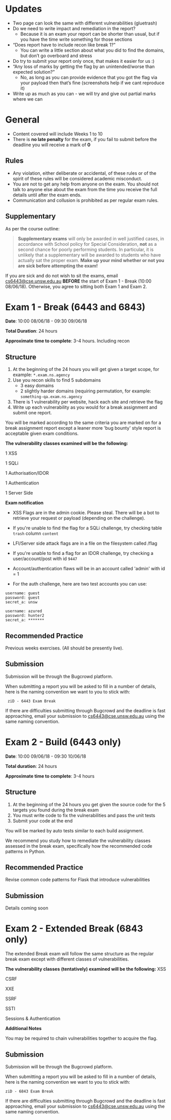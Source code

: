 # Updates

- Two page can look the same with different vulnerabilities (gluetrash)
- Do we need to write impact and remediation in the report? 
  - Because it is an exam your report can be shorter than usual, but if you have the time write something for those sections
- “Does report have to include recon like break 1?”
  - You can write a little section about what you did to find the domains, but don’t go overboard and stress
- Do try to submit your report only once, that makes it easier for us :)
- “Any loss of marks by getting the flag by an unintended/worse than expected solution?”
  - No, as long as you can provide evidence that you got the flag via your payload then that’s fine (screenshots help if we cant reproduce it)
- Write up as much as you can - we will try and give out partial marks where we can

# General
- Content covered will include Weeks 1 to 10
- There is **no late penalty** for the exam, if you fail to submit before the deadline you will receive a mark of **0**

## Rules
- Any violation, either deliberate or accidental, of these rules or of the spirit of these rules will be considered academic misconduct.
- You are not to get any help from anyone on the exam. You should not talk to anyone else about the exam from the time you receive the full details until after the exam ends.
- Communication and collusion is prohibited as per regular exam rules.

## Supplementary

As per the course outline:

> **Supplementary exams** will only be awarded in well justified cases, in accordance with School policy for Special Consideration, **not** as a second chance for poorly performing students. In particular, it is unlikely that a supplementary will be awarded to students who have actually sat the proper exam. **Make up your mind whether or not you are sick before attempting the exam!**

If you are sick and do not wish to sit the exams, email [cs6443@cse.unsw.edu.au](mailto:cs6443@cse.unsw.edu.au) **BEFORE** the start of Exam 1 - Break (10:00 08/06/18). Otherwise, you agree to sitting both Exam 1 and Exam 2.

# Exam 1 - Break (6443 and 6843)

**Date**: 10:00 08/06/18 - 09:30 09/06/18

**Total Duration**: 24 hours

**Approximate time to complete**: 3-4 hours. Including recon

## Structure
1. At the beginning of the 24 hours you will get given a target scope, for example: `*.exam.ns.agency`
2. Use you recon skills to find 5 subdomains
    - 3 easy domains
    - 2 slightly harder domains (requiring permutation, for example: `something-qa.exam.ns.agency`
3. There is 1 vulnerability per website, hack each site and retrieve the flag
4. Write up each vulnerability as you would for a break assignment and submit one report.

You will be marked according to the same criteria you are marked on for a break assignment report except a leaner more 'bug bounty' style report is acceptable given exam conditions.

**The vulnerability classes examined will be the following:**

1 XSS

1 SQLi

1 Authorisation/IDOR

1 Authentication

1 Server Side
 
**Exam notification**

- XSS Flags are in the admin cookie. Please steal. There will be a bot to retrieve your request or payload (depending on the challenge).
- If you're unable to find the flag for a SQLi challenge, try checking table `trash` column `content`
- LFI/Server side attack flags are in a file on the filesystem called /flag
- If you're unable to find a flag for an IDOR challenge, try checking a user/account/post with id `9447`
- Account/authentication flaws will be in an account called 'admin' with id = 1

- For the auth challenge, here are two test accounts you can use:
```
username: guest
password: guest
secret_a: unsw
```
```
username: azured
password: hunter2
secret_a: *******
```

## Recommended Practice

Previous weeks exercises. (All should be presently live). 

## Submission

Submission will be through the Bugcrowd platform.
 
When submitting a report you will be asked to fill in a number of details, here is the naming convention we want to you to stick with:

` ziD - 6443 Exam Break`

If there are difficulties submitting through Bugcrowd and the deadline is fast approaching, email your submission to [cs6443@cse.unsw.edu.au](mailto:cs6443@cse.unsw.edu.au) using the same naming convention.

# Exam 2 - Build (6443 only)

**Date**: 10:00 09/06/18 - 09:30 10/06/18

**Total duration**: 24 hours

**Approximate time to complete**: 3-4 hours

## Structure
1. At the beginning of the 24 hours you get given the source code for the 5 targets you found during the break exam
2. You must write code to fix the vulnerabilities and pass the unit tests
3. Submit your code at the end

You will be marked by auto tests similar to each build assignment.
 
We recommend you study how to remediate the vulnerability classes assessed in the break exam, specifically how the recommended code patterns in Python.

## Recommended Practice

Revise common code patterns for Flask that introduce vulnerabilities

## Submission

Details coming soon  

# Exam 2 - Extended Break (6843 only)

The extended Break exam will follow the same structure as the regular break exam except with different classes of vulnerabilities.
 
**The vulnerability classes** **(tentatively) examined will be the following:**
XSS

CSRF

XXE

SSRF

SSTI

Sessions & Authentication
 
**Additional Notes**

You may be required to chain vulnerabilities together to acquire the flag.

## Submission

Submission will be through the Bugcrowd platform.
 
When submitting a report you will be asked to fill in a number of details, here is the naming convention we want to you to stick with:

`ziD - 6843 Exam Break`
 
If there are difficulties submitting through Bugcrowd and the deadline is fast approaching, email your submission to [cs6443@cse.unsw.edu.au](mailto:cs6443@cse.unsw.edu.au) using the same naming convention.
